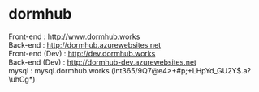 # dormhub
Front-end       :   http://www.dormhub.works  
Back-end        :   http://dormhub.azurewebsites.net  
Front-end (Dev) :   http://dev.dormhub.works  
Back-end (Dev)  :   http://dormhub-dev.azurewebsites.net  
mysql           :   mysql.dormhub.works (int365/9Q7@e4>+#p;+LHpYd_GU2Y$.a?\uhCg*)  
